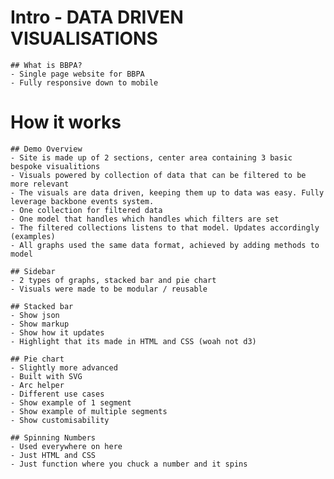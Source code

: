 # Intro - DATA DRIVEN VISUALISATIONS
	## What is BBPA?
	- Single page website for BBPA
	- Fully responsive down to mobile	

# How it works
	## Demo Overview
	- Site is made up of 2 sections, center area containing 3 basic bespoke visualitions
	- Visuals powered by collection of data that can be filtered to be more relevant
	- The visuals are data driven, keeping them up to data was easy. Fully leverage backbone events system.
	- One collection for filtered data
	- One model that handles which handles which filters are set
	- The filtered collections listens to that model. Updates accordingly (examples)
	- All graphs used the same data format, achieved by adding methods to model

	## Sidebar 
	- 2 types of graphs, stacked bar and pie chart
	- Visuals were made to be modular / reusable

	## Stacked bar
	- Show json 
	- Show markup
	- Show how it updates
	- Highlight that its made in HTML and CSS (woah not d3)

	## Pie chart
	- Slightly more advanced
	- Built with SVG
	- Arc helper
	- Different use cases
	- Show example of 1 segment
	- Show example of multiple segments
	- Show customisability

	## Spinning Numbers
	- Used everywhere on here
	- Just HTML and CSS
	- Just function where you chuck a number and it spins